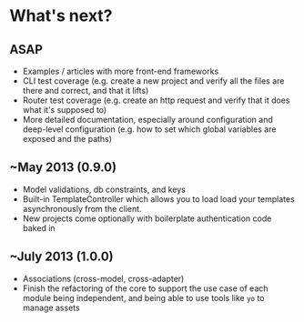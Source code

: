 
# What's next?

## ASAP
+ Examples / articles with more front-end frameworks
+ CLI test coverage (e.g. create a new project and verify all the files are there and correct, and that it lifts)
+ Router test coverage (e.g. create an http request and verify that it does what it's supposed to)
+ More detailed documentation, especially around configuration and deep-level configuration (e.g. how to set which global variables are exposed and the paths)

## ~May 2013  (0.9.0)
+ Model validations, db constraints, and keys
+ Built-in TemplateController which allows you to load load your templates asynchronously from the client.
+ New projects come optionally with boilerplate authentication code baked in

## ~July 2013 (1.0.0)
+ Associations (cross-model, cross-adapter)
+ Finish the refactoring of the core to support the use case of each module being independent, and being able to use tools like `yo` to manage assets
